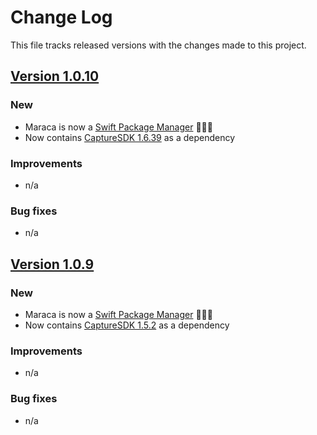 # Change Log
This file tracks released versions with the changes made to this project.

## [Version 1.0.10](https://github.com/SocketMobile/swift-package-maraca/releases/tag/1.0.10)
### New
  * Maraca is now a [Swift Package Manager](https://github.com/SocketMobile/swift-package-maraca) 🎉🎉🎉
  * Now contains [CaptureSDK 1.6.39](https://github.com/SocketMobile/swift-package-capturesdk/releases/tag/1.6.39) as a dependency

### Improvements
  * n/a

### Bug fixes
  * n/a
## [Version 1.0.9](https://github.com/SocketMobile/swift-package-maraca/releases/tag/1.0.9)
### New
  * Maraca is now a [Swift Package Manager](https://github.com/SocketMobile/swift-package-maraca) 🎉🎉🎉
  * Now contains [CaptureSDK 1.5.2](https://github.com/SocketMobile/swift-package-capturesdk/releases/tag/1.5.2) as a dependency

### Improvements
  * n/a

### Bug fixes
  * n/a